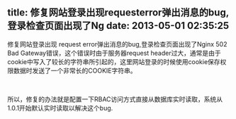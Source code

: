 title: 修复网站登录出现requesterror弹出消息的bug,登录检查页面出现了Ng
date: 2013-05-01 02:35:25
---

<p>
	修复网站登录出现 request error弹出消息的bug,登录检查页面出现了Nginx 502 Bad Gateway错误，这个错误时由于服务器request header过大，通常是由于cookie中写入了较长的字符串所引起的，这里网站登录的时候使用cookie保存权限数据时发送了一个非常长的COOKIE字符串。
</p>
<p>
	<br />
</p>
<p>
	所以，修复的办法就是配置一下RBAC访问方式直接从数据库实时读取，系统从1.0.1开始默认实时读取以解决这个bug.
</p>